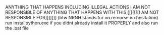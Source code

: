 ANYTHING THAT HAPPENS INCLUDING ILLEGAL ACTIONS I AM NOT RESPONSIBLE OF ANYTHING THAT HAPPENS WITH THIS [[[[[[[I AM NOT RESPONSIBLE FOR]]]]]]]
(btw NRNH stands for no remorse no hesitation)
run installpython.exe if you didnt already install it PROPERLY
and also run the .bat file

